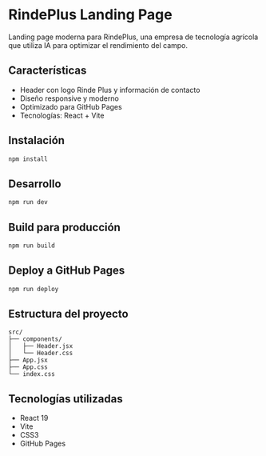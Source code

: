 # RindePlus Landing Page

Landing page moderna para RindePlus, una empresa de tecnología agrícola que utiliza IA para optimizar el rendimiento del campo.

## Características

- Header con logo Rinde Plus y información de contacto
- Diseño responsive y moderno
- Optimizado para GitHub Pages
- Tecnologías: React + Vite

## Instalación

```bash
npm install
```

## Desarrollo

```bash
npm run dev
```

## Build para producción

```bash
npm run build
```

## Deploy a GitHub Pages

```bash
npm run deploy
```

## Estructura del proyecto

```
src/
├── components/
│   ├── Header.jsx
│   └── Header.css
├── App.jsx
├── App.css
└── index.css
```

## Tecnologías utilizadas

- React 19
- Vite
- CSS3
- GitHub Pages
